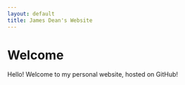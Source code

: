 ```yaml
---
layout: default
title: James Dean's Website
---
```


<h1>Welcome</h1>
<p>Hello! Welcome to my personal website, hosted on GitHub!</p>
